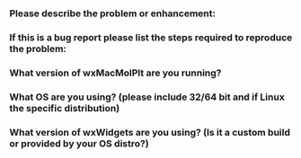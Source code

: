 ### Please describe the problem or enhancement:

### If this is a bug report please list the steps required to reproduce the problem:

### What version of wxMacMolPlt are you running?

### What OS are you using? (please include 32/64 bit and if Linux the specific distribution)

### What version of wxWidgets are you using? (Is it a custom build or provided by your OS distro?)
